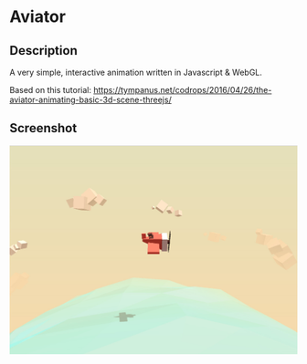 # Aviator

## Description
A very simple, interactive animation written in Javascript & WebGL.

Based on this tutorial: https://tympanus.net/codrops/2016/04/26/the-aviator-animating-basic-3d-scene-threejs/

## Screenshot
![Image of Aviator](/aviator.jpg)
